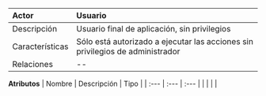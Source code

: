| **Actor**      | **Usuario** |
| :---        | :---        |
| Descripción      | Usuario final de aplicación, sin privilegios |
| Características   | Sólo está autorizado a ejecutar las acciones sin privilegios de administrador |
| Relaciones   | -- |

**Atributos**
| Nombre      | Descripción | Tipo |
| :---        | :---        | :---        |
| | | |